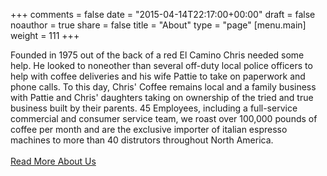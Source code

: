 +++
comments = false
date = "2015-04-14T22:17:00+00:00"
draft = false
noauthor = true
share = false
title = "About"
type = "page"
[menu.main]
weight = 111
+++

Founded in 1975 out of the back of a red El Camino Chris needed some help. He looked to noneother than several off-duty local police officers to help with coffee deliveries and his wife Pattie to take on paperwork and phone calls. To this day, Chris' Coffee remains local and a family business with Pattie and Chris' daughters taking on ownership of the tried and true business built by their parents. 45 Employees, including a full-service commercial and consumer service team, we roast over 100,000 pounds of coffee per month and are the exclusive importer of italian espresso machines to more than 40 distrutors throughout North America.<br/><br/><a href="https://www.chriscoffee.com/aboutus.asp" target="_blank">Read More About Us</a>